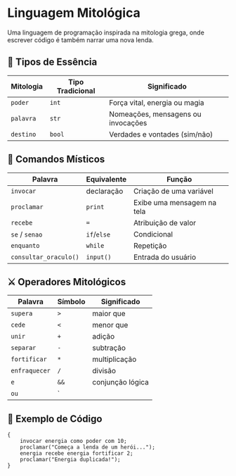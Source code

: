 # Linguagem Mitológica

Uma linguagem de programação inspirada na mitologia grega, onde escrever código é também narrar uma nova lenda.

## 🧬 Tipos de Essência

| Mitologia | Tipo Tradicional | Significado                        |
| --------- | ---------------- | ---------------------------------- |
| `poder`   | `int`            | Força vital, energia ou magia      |
| `palavra` | `str`            | Nomeações, mensagens ou invocações |
| `destino` | `bool`           | Verdades e vontades (sim/não)      |

## 🔮 Comandos Místicos

| Palavra        | Equivalente | Função                            |
|----------------|-------------|-----------------------------------|
| `invocar`      | declaração  | Criação de uma variável           |
| `proclamar`    | `print`     | Exibe uma mensagem na tela       |
| `recebe`       | `=`         | Atribuição de valor               |
| `se` / `senao` | `if`/`else` | Condicional                       |
| `enquanto`     | `while`     | Repetição                         |
| `consultar_oraculo()` | `input()` | Entrada do usuário         |

## ⚔️ Operadores Mitológicos

| Palavra        | Símbolo | Significado                     |
|----------------|---------|---------------------------------|
| `supera`       | `>`     | maior que                       |
| `cede`         | `<`     | menor que                       |
| `unir`         | `+`     | adição                          |
| `separar`      | `-`     | subtração                       |
| `fortificar`   | `*`     | multiplicação                   |
| `enfraquecer`  | `/`     | divisão                         |
| `e`            | `&&`    | conjunção lógica                |
| `ou`           | `||`    | disjunção lógica                |

## 📜 Exemplo de Código

```myth
{
    invocar energia como poder com 10;
    proclamar("Começa a lenda de um herói...");
    energia recebe energia fortificar 2;
    proclamar("Energia duplicada!");
}
